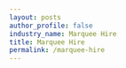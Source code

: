 ```yaml
---
layout: posts 
author_profile: false 
industry_name: Marquee Hire
title: Marquee Hire
permalink: /marquee-hire
---
```

